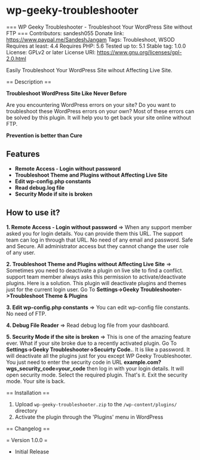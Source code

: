 # wp-geeky-troubleshooter

=== WP Geeky Troubleshooter - Troubleshoot Your WordPress Site without FTP ===
Contributors: sandesh055
Donate link: https://www.paypal.me/SandeshJangam
Tags: Troubleshoot, WSOD
Requires at least: 4.4
Requires PHP: 5.6
Tested up to: 5.1
Stable tag: 1.0.0
License: GPLv2 or later
License URI: https://www.gnu.org/licenses/gpl-2.0.html

Easily Troubleshoot Your WordPress Site wihout Affecting Live Site.

== Description ==

**Troubleshoot WordPress Site Like Never Before**<br>

Are you encountering WordPress errors on your site? Do you want to troubleshoot these WordPress errors on your own? Most of these errors can be solved by this plugin. It will help you to get back your site online without FTP.

**Prevention is better than Cure**<br> 

## Features ##

* **Remote Access - Login without password**
* **Troubleshoot Theme and Plugins without Affecting Live Site**
* **Edit wp-config.php constants**
* **Read debug.log file**
* **Security Mode if site is broken**

## How to use it? ##
**1. Remote Access - Login without password**
=> When any support member asked you for login details. You can provide them this URL. The support team can log in through that URL. No need of any email and password. Safe and Secure. All administrator access but they cannot change the user role of any user.

**2. Troubleshoot Theme and Plugins without Affecting Live Site**
=> Sometimes you need to deactivate a plugin on live site to find a conflict. support team member always asks this permission to activate/deactivate plugins. Here is a solution. This plugin will deactivate plugins and themes just for the current login user. Go To **Settings->Geeky Troubleshooter->Troubleshoot Theme & Plugins** 

**3. Edit wp-config.php constants**
=> You can edit wp-config file constants. No need of FTP.

**4. Debug File Reader**
=> Read debug log file from your dashboard.

**5. Security Mode if the site is broken**
=> This is one of the amazing feature ever. What if your site broke due to a recently activated plugin. Go To **Settings->Geeky Troubleshooter->Secuirty Code.**. It is like a password. It will deactivate all the plugins just for you except WP Geeky Troubleshooter. You just need to enter the security code in URL **example.com?wgs_security_code=your_code** then log in with your login details. It will open security mode. Select the required plugin. That's it. Exit the security mode. Your site is back.

== Installation ==

1. Upload `wp-geeky-troubleshooter.zip` to the `/wp-content/plugins/` directory
2. Activate the plugin through the 'Plugins' menu in WordPress

== Changelog ==

= Version 1.0.0 =
* Initial Release